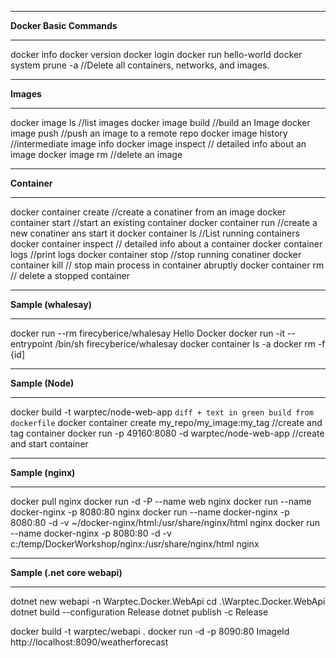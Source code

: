 **********************************************************************************
**Docker Basic Commands**
**********************************************************************************

docker info
docker version
docker login
docker run hello-world
docker system prune -a //Delete all containers, networks, and images.
________________________________

**Images**
________________________________

docker image ls //list images
docker image build //build an Image
docker image push //push an image to a remote repo
docker image history //intermediate image info
docker image inspect // detailed info about an image
docker image rm //delete an image

________________________________

**Container**
________________________________

docker container create //create a conatiner from an image
docker container start //start an existing container
docker container run //create a new conatiner ans start it
docker container ls //List running containers
docker container inspect // detailed info about a container
docker container logs //print logs
docker container stop //stop running conatiner
docker container kill // stop main process in container abruptly
docker container rm // delete a stopped container

________________________________

**Sample (whalesay)**
________________________________

docker run --rm firecyberice/whalesay Hello Docker
docker run -it --entrypoint /bin/sh firecyberice/whalesay
docker container ls -a
docker rm -f {id]
________________________________

**Sample (Node)**
________________________________

docker build -t warptec/node-web-app ```diff + text in green build from dockerfile```
docker container create my_repo/my_image:my_tag //create and tag container
docker run -p 49160:8080 -d warptec/node-web-app //create and start container

________________________________

**Sample (nginx)**
________________________________

docker pull nginx
docker run -d -P --name web nginx
docker run --name docker-nginx -p 8080:80 nginx
docker run --name docker-nginx -p 8080:80 -d -v ~/docker-nginx/html:/usr/share/nginx/html nginx
docker run --name docker-nginx -p 8080:80 -d -v c:/temp/DockerWorkshop/nginx:/usr/share/nginx/html nginx

________________________________

**Sample (.net core webapi)**
________________________________

dotnet new webapi -n Warptec.Docker.WebApi
cd .\Warptec.Docker.WebApi\
dotnet build --configuration Release
dotnet publish -c Release
 
docker build -t warptec/webapi .
docker run -d -p 8090:80 ImageId
http://localhost:8090/weatherforecast
